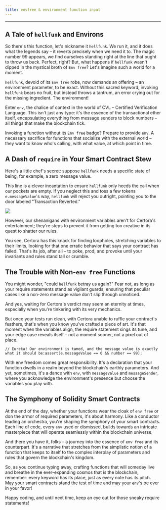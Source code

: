 ```yaml
---
title: envfree & environment function input
---
```


---

## A Tale of `hellfunk` and Environs

So there's this function, let's nickname it `hellfunk`. We run it, and it does what the legends say – it reverts precisely when we need it to. The magic number 99 appears, we find ourselves standing right at the line that ought to throw us back. Perfect, right? But, what happens if `hellfunk` wasn't dipped in the mystical broth of `Env free`? Let's imagine such a world for a moment.

`hellfunk`, devoid of its `Env free` robe, now demands an offering – an environment parameter, to be exact. Without this sacred keyword, invoking `hellfunk` bears no fruit, but instead throws a tantrum, an error crying out for the missing ingredient. The environment!

Enter `env`, the chalice of context in the world of CVL – Certified Verification Language. This isn't just any type: it's the essence of the transactional ether itself, encapsulating everything from message senders to block numbers – all things that make the blockchain tick.

Invoking a function without its `Env free` badge? Prepare to provide `env`. A necessary sacrifice for functions that socialize with the external world – they want to know who's calling, with what value, at which point in time.

## A Dash of `require` in Your Smart Contract Stew

Here's a little chef's secret: suppose `hellfunk` needs a specific state of being, for example, a zero message value.

This line is a clever incantation to ensure `hellfunk` only heeds the call when our pockets are empty. If you neglect this and toss a few tokens `e.messageValue`'s way, `hellfunk` will reject you outright, pointing you to the door labeled "Transaction Reverted."

![](https://cdn.videotap.com/618/screenshots/nCPEfIiMlESNaXnSHABc-228.49.png)

However, our shenanigans with environment variables aren't for Certora's entertainment; they're steps to prevent it from getting too creative in its quest to shatter our rules.

You see, Certora has this knack for finding loopholes, stretching variables to their limits, looking for that one erratic behavior that says your contract has failed. That's its job, after all – to poke, prod, and provoke until your invariants and rules stand tall or crumble.

## The Trouble with Non-`env free` Functions

You might wonder, "could `hellfunk` betray us again?" Fear not, as long as your require statements stand as vigilant guards, ensuring that peculiar cases like a non-zero message value don’t slip through unnoticed.

And yes, waiting for Certora's verdict may seem an eternity at times, especially when you're tinkering with its very mechanics.

But once your tests run clean, with Certora unable to ruffle your contract's feathers, that's when you know you've crafted a piece of art. It's that moment when the variables align, the require statement sings its tune, and your edge case reveals itself – not a moment sooner, not a pixel out of place.

```solidity
// Eureka! Our environment is tamed, and the message value is exactly what it should be:assert(e.messageValue == 0 && number == 99);
```

With env freedom comes great responsibility. It's a declaration that your function dwells in a realm beyond the blockchain's earthly parameters. And yet, sometimes, it's a dance with `env`, with `messageValue` and `messageSender`, where you acknowledge the environment's presence but choose the variables you play with.

## The Symphony of Solidity Smart Contracts

At the end of the day, whether your functions wear the cloak of `env free` or don the armor of required parameters, it's about harmony. Like a conductor leading an orchestra, you're shaping the symphony of your smart contracts. Each line of code, every `env` used or dismissed, builds towards an intricate masterpiece that will operate seamlessly within the blockchain universe.

And there you have it, folks – a journey into the essence of `env free` and its counterpart. It's a narrative that stretches from the simplistic notion of a function that keeps to itself to the complex interplay of parameters and rules that govern the blockchain's kingdom.

So, as you continue typing away, crafting functions that will someday live and breathe in the ever-expanding cosmos that is the blockchain, remember: every keyword has its place, just as every note has its pitch. May your smart contracts stand the test of time and may your `env`'s be ever in your favor!

Happy coding, and until next time, keep an eye out for those sneaky require statements!
